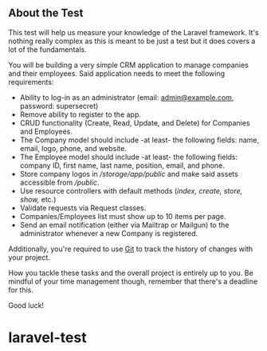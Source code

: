 ## About the Test

This test will help us measure your knowledge of the Laravel framework. It's nothing really complex as this is meant to be just a test but it does covers a lot of the fundamentals.

You will be building a very simple CRM application to manage companies and their employees. Said application needs to meet the following requirements:

- Ability to log-in as an administrator (email: admin@example.com, password: supersecret)
- Remove ability to register to the app.
- CRUD functionality (Create, Read, Update, and Delete) for Companies and Employees.
- The Company model should include -at least- the following fields: name, email, logo, phone, and website.
- The Employee model should include -at least- the following fields: company ID, first name, last name, position, email, and phone.
- Store company logos in */storage/app/public* and make said assets accessible from */public*.
- Use resource controllers with default methods (*index, create, store, show,* etc.)
- Validate requests via Request classes.
- Companies/Employees list must show up to 10 items per page.
- Send an email notification (either via Mailtrap or Mailgun) to the administrator whenever a new Company is registered.

Additionally, you're required to use [Git](https://git-scm.com/) to track the history of changes with your project.

How you tackle these tasks and the overall project is entirely up to you. Be mindful of your time management though, remember that there's a deadline for this.

Good luck!
# laravel-test
